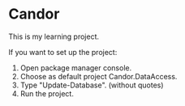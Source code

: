 # Candor

This is my learning project.

If you want to set up the project:

1. Open package manager console.
2. Choose as default project Candor.DataAccess.
3. Type "Update-Database". (without quotes)
4. Run the project.